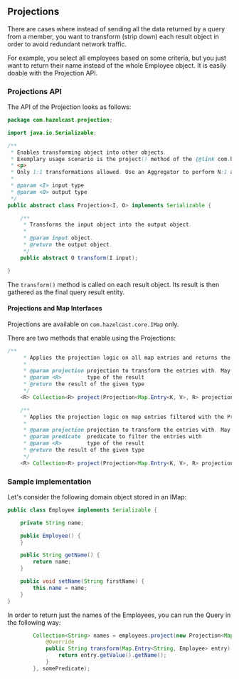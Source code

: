 
## Projections

There are cases where instead of sending all the data returned by a query from a member, you want to transform (strip down) each result object in order to avoid redundant network traffic.

For example, you select all employees based on some criteria, but you just want to return their name instead of the whole Employee object. It is easily doable with the Projection API.

### Projections API

The API of the Projection looks as follows:

```java
package com.hazelcast.projection;

import java.io.Serializable;

/**
 * Enables transforming object into other objects.
 * Exemplary usage scenario is the project() method of the {@link com.hazelcast.core.IMap}
 * <p>
 * Only 1:1 transformations allowed. Use an Aggregator to perform N:1 aggregations.
 *
 * @param <I> input type
 * @param <O> output type
 */
public abstract class Projection<I, O> implements Serializable {

    /**
     * Transforms the input object into the output object.
     *
     * @param input object.
     * @return the output object.
     */
    public abstract O transform(I input);

}

```

The `transform()` method is called on each result object. Its result is then gathered as the final query result entity.

#### Projections and Map Interfaces

Projections are available on `com.hazelcast.core.IMap` only.

There are two methods that enable using the Projections:

```java
/**
     * Applies the projection logic on all map entries and returns the result
     *
     * @param projection projection to transform the entries with. May return null.
     * @param <R>        type of the result
     * @return the result of the given type
     */
    <R> Collection<R> project(Projection<Map.Entry<K, V>, R> projection);

    /**
     * Applies the projection logic on map entries filtered with the Predicated and returns the result
     *
     * @param projection projection to transform the entries with. May return null.
     * @param predicate  predicate to filter the entries with
     * @param <R>        type of the result
     * @return the result of the given type
     */
    <R> Collection<R> project(Projection<Map.Entry<K, V>, R> projection, Predicate<K, V> predicate);
```


### Sample implementation

Let's consider the following domain object stored in an IMap:

```java
public class Employee implements Serializable {

    private String name;

    public Employee() {
    }

    public String getName() {
        return name;
    }

    public void setName(String firstName) {
        this.name = name;
    }
}

```

In order to return just the names of the Employees, you can run the Query in the following way:

```java
        Collection<String> names = employees.project(new Projection<Map.Entry<String, Employee>, String>() {
            @Override
            public String transform(Map.Entry<String, Employee> entry) {
                return entry.getValue().getName();
            }
        }, somePredicate);
```


